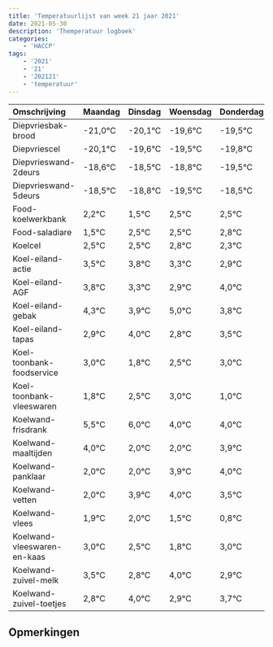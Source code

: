 ```yaml
---
title: 'Temperatuurlijst van week 21 jaar 2021'
date: 2021-05-30
description: 'Themperatuur logboek'
categories:
    - 'HACCP'
tags:
    - '2021'
    - '21'
    - '202121'
    - 'temperatuur'
---
```

|Omschrijving|Maandag|Dinsdag|Woensdag|Donderdag|Vrijdag|Zaterdag|Zondag|
|:---|:---|:---|:---|:---|:---|:---|:---|
|Diepvriesbak-brood|-21,0°C|-20,1°C|-19,6°C|-19,5°C|-19,8°C|-20,5°C|-19,5°C|
|Diepvriescel|-20,1°C|-19,6°C|-19,5°C|-19,8°C|-20,5°C|-19,5°C|-19,5°C|
|Diepvrieswand-2deurs|-18,6°C|-18,5°C|-18,8°C|-19,5°C|-18,5°C|-18,5°C|-18,2°C|
|Diepvrieswand-5deurs|-18,5°C|-18,8°C|-19,5°C|-18,5°C|-18,5°C|-18,2°C|-18,7°C|
|Food-koelwerkbank|2,2°C|1,5°C|2,5°C|2,5°C|2,8°C|2,3°C|1,9°C|
|Food-saladiare|1,5°C|2,5°C|2,5°C|2,8°C|2,3°C|1,9°C|3,0°C|
|Koelcel|2,5°C|2,5°C|2,8°C|2,3°C|1,9°C|3,0°C|1,8°C|
|Koel-eiland-actie|3,5°C|3,8°C|3,3°C|2,9°C|4,0°C|2,8°C|3,5°C|
|Koel-eiland-AGF|3,8°C|3,3°C|2,9°C|4,0°C|2,8°C|3,5°C|4,0°C|
|Koel-eiland-gebak|4,3°C|3,9°C|5,0°C|3,8°C|4,5°C|5,0°C|3,0°C|
|Koel-eiland-tapas|2,9°C|4,0°C|2,8°C|3,5°C|4,0°C|2,0°C|2,0°C|
|Koel-toonbank-foodservice|3,0°C|1,8°C|2,5°C|3,0°C|1,0°C|1,0°C|2,9°C|
|Koel-toonbank-vleeswaren|1,8°C|2,5°C|3,0°C|1,0°C|1,0°C|2,9°C|3,0°C|
|Koelwand-frisdrank|5,5°C|6,0°C|4,0°C|4,0°C|5,9°C|6,0°C|5,5°C|
|Koelwand-maaltijden|4,0°C|2,0°C|2,0°C|3,9°C|4,0°C|3,5°C|2,8°C|
|Koelwand-panklaar|2,0°C|2,0°C|3,9°C|4,0°C|3,5°C|2,8°C|4,0°C|
|Koelwand-vetten|2,0°C|3,9°C|4,0°C|3,5°C|2,8°C|4,0°C|2,9°C|
|Koelwand-vlees|1,9°C|2,0°C|1,5°C|0,8°C|2,0°C|0,9°C|1,7°C|
|Koelwand-vleeswaren-en-kaas|3,0°C|2,5°C|1,8°C|3,0°C|1,9°C|2,7°C|2,3°C|
|Koelwand-zuivel-melk|3,5°C|2,8°C|4,0°C|2,9°C|3,7°C|3,3°C|3,8°C|
|Koelwand-zuivel-toetjes|2,8°C|4,0°C|2,9°C|3,7°C|3,3°C|3,8°C|2,0°C|

## Opmerkingen


